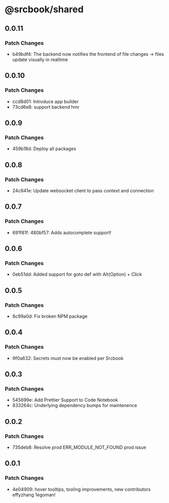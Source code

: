 # @srcbook/shared

## 0.0.11

### Patch Changes

- b49bdf4: The backend now notifies the frontend of file changes -> files update visually in realtime

## 0.0.10

### Patch Changes

- ccd8d01: Introduce app builder
- 73cd6e8: support backend hmr

## 0.0.9

### Patch Changes

- 459b18d: Deploy all packages

## 0.0.8

### Patch Changes

- 24c841e: Update websocket client to pass context and connection

## 0.0.7

### Patch Changes

- 691f81f: 480bf57: Adds autocomplete support!

## 0.0.6

### Patch Changes

- 0eb51dd: Added support for goto def with Alt(Option) + Click

## 0.0.5

### Patch Changes

- 8c99a0d: Fix broken NPM package

## 0.0.4

### Patch Changes

- 9f0a632: Secrets must now be enabled per Srcbook

## 0.0.3

### Patch Changes

- 545699e: Add Prettier Support to Code Notebook
- 833264c: Underlying dependency bumps for maintenence

## 0.0.2

### Patch Changes

- 735deb8: Resolve prod ERR_MODULE_NOT_FOUND prod issue

## 0.0.1

### Patch Changes

- 4e04909: hover tooltips, tooling improvements, new contributors effyzhang 1egoman!
